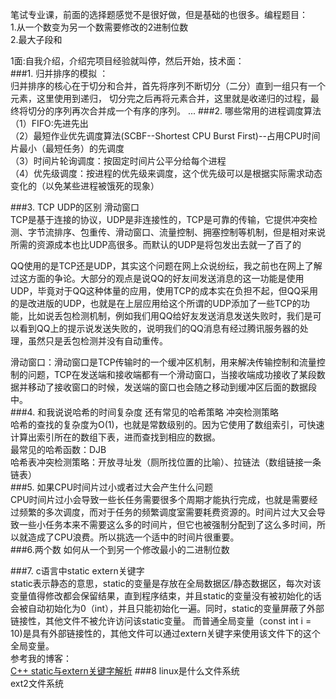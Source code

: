 笔试专业课，前面的选择题感觉不是很好做，但是基础的也很多。编程题目：  
1.从一个数变为另一个数需要修改的2进制位数  
2.最大子段和  

1面:自我介绍，介绍完项目经验就叫停，然后开始，技术面：  
###1. 归并排序的模拟 ：   
归并排序的核心在于切分和合并，首先将序列不断切分（二分）直到一组只有一个元素，这里使用到递归，
切分完之后再将元素合并，这里就是收递归的过程，最终将切分的序列再次合并成一个有序的序列。
...
###2.   哪些常用的进程调度算法       
（1）FIFO:先进先出  
（2）最短作业优先调度算法(SCBF--Shortest CPU Burst First)--占用CPU时间片最小（最短任务）的先调度  
（3）时间片轮询调度：按固定时间片公平分给每个进程  
（4）优先级调度：按进程的优先级来调度，这个优先级可以是根据实际需求动态变化的（以免某些进程被饿死的现象）  


###3.  TCP   UDP的区别      滑动窗口   
TCP是基于连接的协议，UDP是非连接性的，TCP是可靠的传输，它提供冲突检测、字节流排序、包重传、滑动窗口、流量控制、拥塞控制等机制，但是相对来说所需的资源成本也比UDP高很多。而默认的UDP是将包发出去就一了百了的  
  
QQ使用的是TCP还是UDP，其实这个问题在网上众说纷纭，我之前也在网上了解过这方面的争论。大部分的观点是说QQ的好友间发送消息的这一功能是使用UDP，毕竟对于QQ这种体量的应用，使用TCP的成本实在负担不起，但QQ采用的是改进版的UDP，也就是在上层应用给这个所谓的UDP添加了一些TCP的功能，比如说丢包检测机制，例如我们用QQ给好友发送消息发送失败时，我们是可以看到QQ上的提示说发送失败的，说明我们的QQ消息有经过腾讯服务器的处理，虽然只是丢包检测并没有自动重传。  

滑动窗口：滑动窗口是TCP传输时的一个缓冲区机制，用来解决传输控制和流量控制的问题，TCP在发送端和接收端都有一个滑动窗口，当接收端成功接收了某段数据并移动了接收窗口的时候，发送端的窗口也会随之移动到缓冲区后面的数据段中。  
###4. 和我说说哈希的时间复杂度    还有常见的哈希策略     冲突检测策略  
哈希的查找的复杂度为O(1)，也就是常数级别的。因为它使用了数组索引，可快速计算出索引所在的数组下表，进而查找到相应的数据。  
最常见的哈希函数：DJB  
哈希表冲突检测策略：开放寻址发（厕所找位置的比喻）、拉链法（数组链接一条链表）  
###5. 如果CPU时间片过小或者过大会产生什么问题  
CPU时间片过小会导致一些长任务需要很多个周期才能执行完成，也就是需要经过频繁的多次调度，而对于任务的频繁调度室需要耗费资源的。时间片过大又会导致一些小任务本来不需要这么多的时间片，但它也被强制分配到了这么多时间，所以就造成了CPU浪费。所以挑选一个适中的时间片很重要。  
###6.两个数    如何从一个到另一个修改最小的二进制位数         


###7. c语言中static    extern关键字   
static表示静态的意思，static的变量是存放在全局数据区/静态数据区，每次对该变量值得修改都会保留结果，直到程序结束，并且static的变量没有被初始化的话会被自动初始化为0（int），并且只能初始化一遍。同时，static的变量屏蔽了外部链接性，其他文件不被允许访问该static变量。	而普通全局变量（const int i = 10)是具有外部链接性的，其他文件可以通过extern关键字来使用该文件下的这个全局变量。  
参考我的博客：  
[C++ static与extern关键字解析](http://blog.csdn.net/Lv_Victor/article/details/51161698?locationNum=1)
###8  linux是什么文件系统   
ext2文件系统